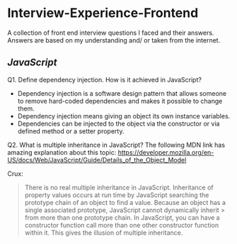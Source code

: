 # Interview-Experience-Frontend
A collection of front end interview questions I faced and their answers. Answers are based on my understanding and/ or taken from the internet. 


## **_JavaScript_**


Q1. Define dependency injection. How is it achieved in JavaScript?
* Dependency injection is a software design pattern that allows someone to remove hard-coded dependencies and makes it possible to change  them. 
* Dependency injection means giving an object its own instance variables. 
* Dependencies can be injected to the object via the constructor or via defined method or a setter property.

Q2. What is multiple inheritance in JavaScript?
The following MDN link has amazing explanation about this topic: 
https://developer.mozilla.org/en-US/docs/Web/JavaScript/Guide/Details_of_the_Object_Model

Crux: 
> There is no real multiple inheritance in JavaScript. Inheritance of property values occurs at run time by JavaScript searching the 
> prototype chain of an object to find a value. Because an object has a single associated prototype, JavaScript cannot dynamically inherit  > from more than one prototype chain.
> In JavaScript, you can have a constructor function call more than one other constructor function within it. This gives the illusion of 
> multiple inheritance. 




